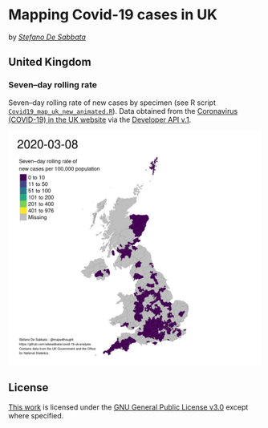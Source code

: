 # Mapping Covid-19 cases in UK

by *[Stefano De Sabbata](https://stefanodesabbata.com)*



## United Kingdom

### Seven–day rolling rate

Seven–day rolling rate of new cases by specimen (see R script [`Covid19_map_uk_new_animated.R`](Covid19_map_uk_new_animated.)). Data obtained from the [Coronavirus (COVID-19) in the UK website](https://coronavirus.data.gov.uk/) via the [Developer API v.1](https://coronavirus.data.gov.uk/developers-guide).

![](Maps/covid19_cases_uk_7DayRateNew_anim_20200301_20201017.gif)



## License

[This work](https://github.com/sdesabbata/GY7702) is licensed under the [GNU General Public License v3.0](https://www.gnu.org/licenses/gpl-3.0.html) except where specified.